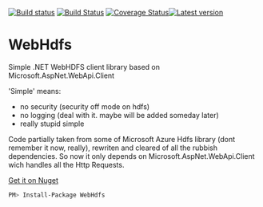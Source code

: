 [![Build status](https://ci.appveyor.com/api/projects/status/xrd22d2lkf2o6832?svg=true)](https://ci.appveyor.com/project/justmara/webhdfs) [![Build Status](https://travis-ci.org/justmara/WebHdfs.svg?branch=master)](https://travis-ci.org/justmara/WebHdfs) [![Coverage Status](https://coveralls.io/repos/justmara/WebHdfs/badge.svg?branch=master&service=github)](https://coveralls.io/github/justmara/WebHdfs?branch=master)[![Latest version](https://img.shields.io/nuget/v/WebHdfs.svg)](https://www.nuget.org/packages/WebHdfs/)

# WebHdfs
Simple .NET WebHDFS client library based on Microsoft.AspNet.WebApi.Client

'Simple' means:
- no security (security off mode on hdfs)
- no logging (deal with it. maybe will be added someday later)
- really stupid simple

Code partially taken from some of Microsoft Azure Hdfs library (dont remember it now, really), rewriten and cleared of all the rubbish dependencies. So now it only depends on Microsoft.AspNet.WebApi.Client wich handles all the Http Requests.

[Get it on Nuget][nuget]
```bash
PM> Install-Package WebHdfs
```

[nuget]: https://www.nuget.org/packages/WebHdfs/
